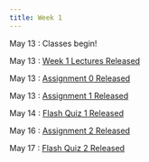 ```yaml
---
title: Week 1
---
```


May 13
: Classes begin!

May 13
: [Week 1 Lectures Released](../lectures/week1)

May 13
: [Assignment 0 Released](https://d2l.msu.edu/d2l/le/calendar/1871117/event/4141078/detailsview)

May 13
: [Assignment 1 Released](https://d2l.msu.edu/d2l/le/calendar/1871117/event/4144467/detailsview)

May 14
: [Flash Quiz 1 Released](https://d2l.msu.edu/d2l/le/calendar/1871117/event/4146025/detailsview)

May 16
: [Assignment 2 Released](https://d2l.msu.edu/d2l/le/calendar/1871117/event/4147352/detailsview)

May 17
: [Flash Quiz 2 Released](https://d2l.msu.edu/d2l/le/calendar/1871117/event/4150785/detailsview)

<!-- Sep 28
: [Java & Git](#)
  : [1.1](#)

Sep 29
: **Section**{: .label .label-purple }[Intro to Java](#)
  : [Solution](#)

Sep 30
: [Variables & Objects](#)
  : [1.2](#), [2.1](#)

Oct 1
: **Lab**{: .label .label-purple } [Intro to Java](#)

Oct 2
: [Tracing, IntLists, & Recursion](#)
  : [2.1](#)
: **HW 1 due**{: .label .label-red }

Oct 5
: [Linked Lists & Encapsulation](#)
  : [3.1](#), [2.2](#), [2.3](#)

Oct 6
: **Section**{: .label .label-purple }[Linked Lists](#)
  : [Solution](#)

Oct 7
: [Resizing Arrays](#)
  : [2.4](#), [2.5](#)

Oct 8
: **Lab**{: .label .label-purple } [Resizing Arrays](#)

Oct 9
: [Runtime Analysis](#)
  : [8.1](#), [8.2](#), [8.3](#), [8.4](#)
: **HW 2 due**{: .label .label-red }
 -->